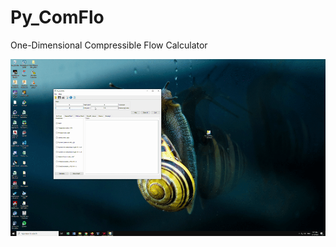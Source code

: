 # Py_ComFlo
One-Dimensional Compressible Flow Calculator

![ComFlo](https://github.com/eloc0n/Py_ComFlo/blob/master/ComFlo.gif?raw=true)
